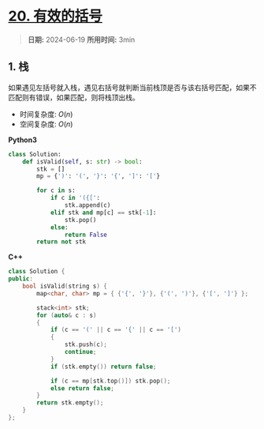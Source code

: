 # [20. 有效的括号](https://leetcode.cn/problems/valid-parentheses/description/)

> **日期:** 2024-06-19
> **所用时间:** 3min

## 1. 栈

如果遇见左括号就入栈，遇见右括号就判断当前栈顶是否与该右括号匹配，如果不匹配则有错误，如果匹配，则将栈顶出栈。

- 时间复杂度: $O(n)$
- 空间复杂度: $O(n)$

**Python3**

```python
class Solution:
    def isValid(self, s: str) -> bool:
        stk = []
        mp = {')': '(', '}': '{', ']': '['}

        for c in s:
            if c in '({[':
                stk.append(c)
            elif stk and mp[c] == stk[-1]:
                stk.pop()
            else:
                return False
        return not stk
```

**C++**

```C++
class Solution {
public:
    bool isValid(string s) {
        map<char, char> mp = { {'{', '}'}, {'(', ')'}, {'[', ']'} };

        stack<int> stk;
        for (auto& c : s)
        {
            if (c == '(' || c == '{' || c == '[') 
            {
                stk.push(c);
                continue;
            }
            if (stk.empty()) return false;

            if (c == mp[stk.top()]) stk.pop();
            else return false;
        }
        return stk.empty();
    }
};
```